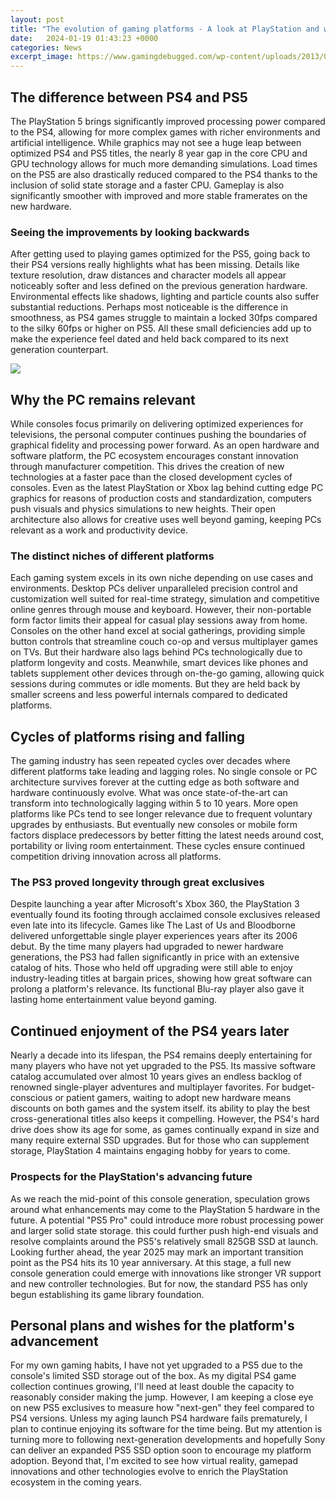 ```yaml
---
layout: post
title: "The evolution of gaming platforms - A look at PlayStation and what the future may hold"
date:   2024-01-19 01:43:23 +0000
categories: News
excerpt_image: https://www.gamingdebugged.com/wp-content/uploads/2013/08/games-cosoles.jpg
---
```

## The difference between PS4 and PS5

The PlayStation 5 brings significantly improved processing power compared to the PS4, allowing for more complex games with richer environments and artificial intelligence. While graphics may not see a huge leap between optimized PS4 and PS5 titles, the nearly 8 year gap in the core CPU and GPU technology allows for much more demanding simulations. Load times on the PS5 are also drastically reduced compared to the PS4 thanks to the inclusion of solid state storage and a faster CPU. Gameplay is also significantly smoother with improved and more stable framerates on the new hardware.

### Seeing the improvements by looking backwards

After getting used to playing games optimized for the PS5, going back to their PS4 versions really highlights what has been missing. Details like texture resolution, draw distances and character models all appear noticeably softer and less defined on the previous generation hardware. Environmental effects like shadows, lighting and particle counts also suffer substantial reductions. Perhaps most noticeable is the difference in smoothness, as PS4 games struggle to maintain a locked 30fps compared to the silky 60fps or higher on PS5. All these small deficiencies add up to make the experience feel dated and held back compared to its next generation counterpart.


![](https://www.gamingdebugged.com/wp-content/uploads/2013/08/games-cosoles.jpg)
## Why the PC remains relevant  

While consoles focus primarily on delivering optimized experiences for televisions, the personal computer continues pushing the boundaries of graphical fidelity and processing power forward. As an open hardware and software platform, the PC ecosystem encourages constant innovation through manufacturer competition. This drives the creation of new technologies at a faster pace than the closed development cycles of consoles. Even as the latest PlayStation or Xbox lag behind cutting edge PC graphics for reasons of production costs and standardization, computers push visuals and physics simulations to new heights. Their open architecture also allows for creative uses well beyond gaming, keeping PCs relevant as a work and productivity device.

### The distinct niches of different platforms

Each gaming system excels in its own niche depending on use cases and environments. Desktop PCs deliver unparalleled precision control and customization well suited for real-time strategy, simulation and competitive online genres through mouse and keyboard. However, their non-portable form factor limits their appeal for casual play sessions away from home. Consoles on the other hand excel at social gatherings, providing simple button controls that streamline couch co-op and versus multiplayer games on TVs. But their hardware also lags behind PCs technologically due to platform longevity and costs. Meanwhile, smart devices like phones and tablets supplement other devices through on-the-go gaming, allowing quick sessions during commutes or idle moments. But they are held back by smaller screens and less powerful internals compared to dedicated platforms.

## Cycles of platforms rising and falling

The gaming industry has seen repeated cycles over decades where different platforms take leading and lagging roles. No single console or PC architecture survives forever at the cutting edge as both software and hardware continuously evolve. What was once state-of-the-art can transform into technologically lagging within 5 to 10 years. More open platforms like PCs tend to see longer relevance due to frequent voluntary upgrades by enthusiasts. But eventually new consoles or mobile form factors displace predecessors by better fitting the latest needs around cost, portability or living room entertainment. These cycles ensure continued competition driving innovation across all platforms.

### The PS3 proved longevity through great exclusives

Despite launching a year after Microsoft's Xbox 360, the PlayStation 3 eventually found its footing through acclaimed console exclusives released even late into its lifecycle. Games like The Last of Us and Bloodborne delivered unforgettable single player experiences years after its 2006 debut. By the time many players had upgraded to newer hardware generations, the PS3 had fallen significantly in price with an extensive catalog of hits. Those who held off upgrading were still able to enjoy industry-leading titles at bargain prices, showing how great software can prolong a platform's relevance. Its functional Blu-ray player also gave it lasting home entertainment value beyond gaming.

## Continued enjoyment of the PS4 years later  

Nearly a decade into its lifespan, the PS4 remains deeply entertaining for many players who have not yet upgraded to the PS5. Its massive software catalog accumulated over almost 10 years gives an endless backlog of renowned single-player adventures and multiplayer favorites. For budget-conscious or patient gamers, waiting to adopt new hardware means discounts on both games and the system itself. its ability to play the best cross-generational titles also keeps it compelling. However, the PS4's hard drive does show its age for some, as games continually expand in size and many require external SSD upgrades. But for those who can supplement storage, PlayStation 4 maintains engaging hobby for years to come.

### Prospects for the PlayStation's advancing future

As we reach the mid-point of this console generation, speculation grows around what enhancements may come to the PlayStation 5 hardware in the future. A potential "PS5 Pro" could introduce more robust processing power and larger solid state storage. this could further push high-end visuals and resolve complaints around the PS5's relatively small 825GB SSD at launch. Looking further ahead, the year 2025 may mark an important transition point as the PS4 hits its 10 year anniversary. At this stage, a full new console generation could emerge with innovations like stronger VR support and new controller technologies. But for now, the standard PS5 has only begun establishing its game library foundation.

## Personal plans and wishes for the platform's advancement

For my own gaming habits, I have not yet upgraded to a PS5 due to the console's limited SSD storage out of the box. As my digital PS4 game collection continues growing, I'll need at least double the capacity to reasonably consider making the jump. However, I am keeping a close eye on new PS5 exclusives to measure how "next-gen" they feel compared to PS4 versions. Unless my aging launch PS4 hardware fails prematurely, I plan to continue enjoying its software for the time being. But my attention is turning more to following next-generation developments and hopefully Sony can deliver an expanded PS5 SSD option soon to encourage my platform adoption. Beyond that, I'm excited to see how virtual reality, gamepad innovations and other technologies evolve to enrich the PlayStation ecosystem in the coming years.